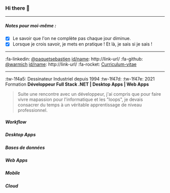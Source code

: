 ### Hi there 👋 

------------

##### Notes pour moi-même :

- [x] Le savoir que l'on ne complète pas chaque jour diminue.
- [x] Lorsque je crois savoir, je mets en pratique ! Et là, je sais si je sais !

------------

[id/name]: http://link-url/
:fa-linkedin: [@paquetsebastien](https://www.linkedin.com/in/paquetsebastien/)
[id/name]: http://link-url/
:fa-github: [@warmich](https://github.com/warmich)
[id/name]: http://link-url/ 
:fa-rocket: [Curriculum-vitae](https://bit.ly/3H1EFQA)

------------

:tw-1f4a5: Dessinateur Industriel depuis 1994 :tw-1f47d:
:tw-1f47e: 2021 Formation **Développeur Full Stack .NET | Desktop Apps | Web Apps**
> Suite une rencontre avec un développeur, j'ai compris que pour faire vivre mapassion pour l'informatique et les "loops", je devais consacrer du temps à un véritable apprentissage de niveau professionnel.

##### Workflow
##### Desktop Apps
##### Bases de données
##### Web Apps
##### Mobile
##### Cloud

